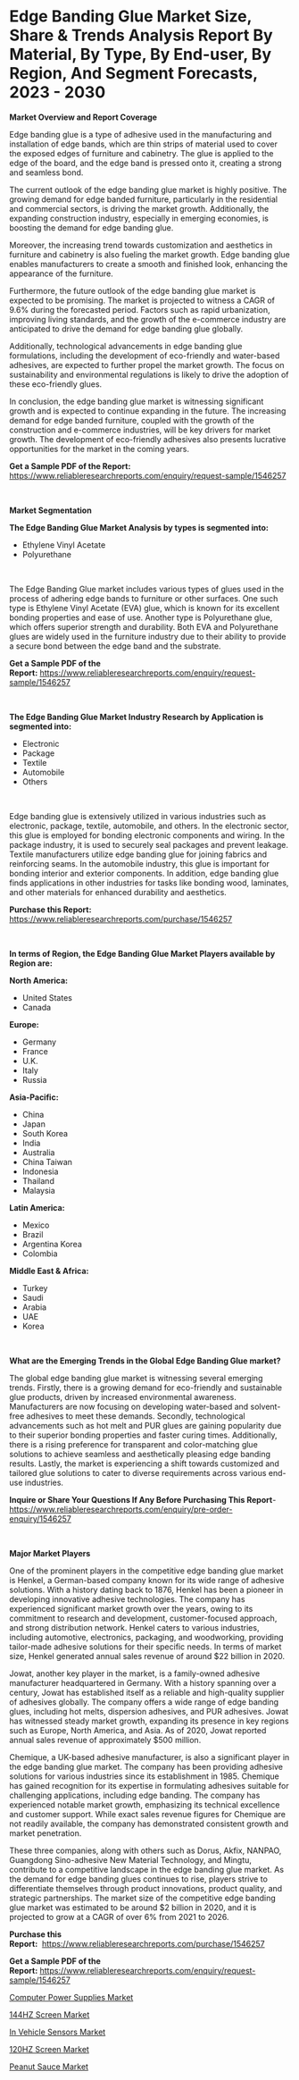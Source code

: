 <p><h1>Edge Banding Glue Market Size, Share & Trends Analysis Report By Material, By Type, By End-user, By Region, And Segment Forecasts, 2023 - 2030</h1></p><p><strong>Market Overview and Report Coverage</strong></p>
<p><p>Edge banding glue is a type of adhesive used in the manufacturing and installation of edge bands, which are thin strips of material used to cover the exposed edges of furniture and cabinetry. The glue is applied to the edge of the board, and the edge band is pressed onto it, creating a strong and seamless bond.</p><p>The current outlook of the edge banding glue market is highly positive. The growing demand for edge banded furniture, particularly in the residential and commercial sectors, is driving the market growth. Additionally, the expanding construction industry, especially in emerging economies, is boosting the demand for edge banding glue.</p><p>Moreover, the increasing trend towards customization and aesthetics in furniture and cabinetry is also fueling the market growth. Edge banding glue enables manufacturers to create a smooth and finished look, enhancing the appearance of the furniture.</p><p>Furthermore, the future outlook of the edge banding glue market is expected to be promising. The market is projected to witness a CAGR of 9.6% during the forecasted period. Factors such as rapid urbanization, improving living standards, and the growth of the e-commerce industry are anticipated to drive the demand for edge banding glue globally.</p><p>Additionally, technological advancements in edge banding glue formulations, including the development of eco-friendly and water-based adhesives, are expected to further propel the market growth. The focus on sustainability and environmental regulations is likely to drive the adoption of these eco-friendly glues.</p><p>In conclusion, the edge banding glue market is witnessing significant growth and is expected to continue expanding in the future. The increasing demand for edge banded furniture, coupled with the growth of the construction and e-commerce industries, will be key drivers for market growth. The development of eco-friendly adhesives also presents lucrative opportunities for the market in the coming years.</p></p>
<p><strong>Get a Sample PDF of the Report:</strong> <a href="https://www.reliableresearchreports.com/enquiry/request-sample/1546257">https://www.reliableresearchreports.com/enquiry/request-sample/1546257</a></p>
<p>&nbsp;</p>
<p><strong>Market Segmentation</strong></p>
<p><strong>The Edge Banding Glue Market Analysis by types is segmented into:</strong></p>
<p><ul><li>Ethylene Vinyl Acetate</li><li>Polyurethane</li></ul></p>
<p>&nbsp;</p>
<p><p>The Edge Banding Glue market includes various types of glues used in the process of adhering edge bands to furniture or other surfaces. One such type is Ethylene Vinyl Acetate (EVA) glue, which is known for its excellent bonding properties and ease of use. Another type is Polyurethane glue, which offers superior strength and durability. Both EVA and Polyurethane glues are widely used in the furniture industry due to their ability to provide a secure bond between the edge band and the substrate.</p></p>
<p><strong>Get a Sample PDF of the Report:</strong>&nbsp;<a href="https://www.reliableresearchreports.com/enquiry/request-sample/1546257">https://www.reliableresearchreports.com/enquiry/request-sample/1546257</a></p>
<p>&nbsp;</p>
<p><strong>The Edge Banding Glue Market Industry Research by Application is segmented into:</strong></p>
<p><ul><li>Electronic</li><li>Package</li><li>Textile</li><li>Automobile</li><li>Others</li></ul></p>
<p>&nbsp;</p>
<p><p>Edge banding glue is extensively utilized in various industries such as electronic, package, textile, automobile, and others. In the electronic sector, this glue is employed for bonding electronic components and wiring. In the package industry, it is used to securely seal packages and prevent leakage. Textile manufacturers utilize edge banding glue for joining fabrics and reinforcing seams. In the automobile industry, this glue is important for bonding interior and exterior components. In addition, edge banding glue finds applications in other industries for tasks like bonding wood, laminates, and other materials for enhanced durability and aesthetics.</p></p>
<p><strong>Purchase this Report:</strong>&nbsp; <a href="https://www.reliableresearchreports.com/purchase/1546257">https://www.reliableresearchreports.com/purchase/1546257</a></p>
<p>&nbsp;</p>
<p><strong>In terms of Region, the Edge Banding Glue Market Players available by Region are:</strong></p>
<p>
    <p> <strong> North America: </strong>
        <ul>
            <li>United States</li>
            <li>Canada</li>
        </ul>
        </p> 
    <p> <strong> Europe: </strong>
        <ul>
            <li>Germany</li>
            <li>France</li>
            <li>U.K.</li>
            <li>Italy</li>
            <li>Russia</li>
        </ul>
        </p> 
    <p> <strong> Asia-Pacific: </strong>
        <ul>
            <li>China</li>
            <li>Japan</li>
            <li>South Korea</li>
            <li>India</li>
            <li>Australia</li>
            <li>China Taiwan</li>
            <li>Indonesia</li>
            <li>Thailand</li>
            <li>Malaysia</li>
        </ul>
        </p> 
    <p> <strong> Latin America: </strong>
        <ul>
            <li>Mexico</li>
            <li>Brazil</li>
            <li>Argentina Korea</li>
            <li>Colombia</li>
        </ul>
        </p> 
    <p> <strong> Middle East & Africa: </strong>
        <ul>
            <li>Turkey</li>
            <li>Saudi</li>
            <li>Arabia</li>
            <li>UAE</li>
            <li>Korea</li>
        </ul>
    </p>
    </p>
<p>&nbsp;</p>
<p><strong>What are the Emerging Trends in the Global Edge Banding Glue market?</strong></p>
<p><p>The global edge banding glue market is witnessing several emerging trends. Firstly, there is a growing demand for eco-friendly and sustainable glue products, driven by increased environmental awareness. Manufacturers are now focusing on developing water-based and solvent-free adhesives to meet these demands. Secondly, technological advancements such as hot melt and PUR glues are gaining popularity due to their superior bonding properties and faster curing times. Additionally, there is a rising preference for transparent and color-matching glue solutions to achieve seamless and aesthetically pleasing edge banding results. Lastly, the market is experiencing a shift towards customized and tailored glue solutions to cater to diverse requirements across various end-use industries.</p></p>
<p><strong>Inquire or Share Your Questions If Any Before Purchasing This Report</strong>- <a href="https://www.reliableresearchreports.com/enquiry/pre-order-enquiry/1546257">https://www.reliableresearchreports.com/enquiry/pre-order-enquiry/1546257</a></p>
<p>&nbsp;</p>
<p><strong>Major Market Players</strong></p>
<p><p>One of the prominent players in the competitive edge banding glue market is Henkel, a German-based company known for its wide range of adhesive solutions. With a history dating back to 1876, Henkel has been a pioneer in developing innovative adhesive technologies. The company has experienced significant market growth over the years, owing to its commitment to research and development, customer-focused approach, and strong distribution network. Henkel caters to various industries, including automotive, electronics, packaging, and woodworking, providing tailor-made adhesive solutions for their specific needs. In terms of market size, Henkel generated annual sales revenue of around $22 billion in 2020.</p><p>Jowat, another key player in the market, is a family-owned adhesive manufacturer headquartered in Germany. With a history spanning over a century, Jowat has established itself as a reliable and high-quality supplier of adhesives globally. The company offers a wide range of edge banding glues, including hot melts, dispersion adhesives, and PUR adhesives. Jowat has witnessed steady market growth, expanding its presence in key regions such as Europe, North America, and Asia. As of 2020, Jowat reported annual sales revenue of approximately $500 million.</p><p>Chemique, a UK-based adhesive manufacturer, is also a significant player in the edge banding glue market. The company has been providing adhesive solutions for various industries since its establishment in 1985. Chemique has gained recognition for its expertise in formulating adhesives suitable for challenging applications, including edge banding. The company has experienced notable market growth, emphasizing its technical excellence and customer support. While exact sales revenue figures for Chemique are not readily available, the company has demonstrated consistent growth and market penetration.</p><p>These three companies, along with others such as Dorus, Akfix, NANPAO, Guangdong Sino-adhesive New Material Technology, and Mingtu, contribute to a competitive landscape in the edge banding glue market. As the demand for edge banding glues continues to rise, players strive to differentiate themselves through product innovations, product quality, and strategic partnerships. The market size of the competitive edge banding glue market was estimated to be around $2 billion in 2020, and it is projected to grow at a CAGR of over 6% from 2021 to 2026.</p></p>
<p><strong>Purchase this Report:</strong>&nbsp;&nbsp;<a href="https://www.reliableresearchreports.com/purchase/1546257">https://www.reliableresearchreports.com/purchase/1546257</a></p>
<p></p>
<p><strong>Get a Sample PDF of the Report:</strong>&nbsp;<a href="https://www.reliableresearchreports.com/enquiry/request-sample/1546257">https://www.reliableresearchreports.com/enquiry/request-sample/1546257</a></p>
<p><p><a href="https://medium.com/@bank.build.unity/decoding-computer-power-supplies-market-metrics-market-share-trends-and-growth-patterns-3ed2df2d518d">Computer Power Supplies Market</a></p><p><a href="https://medium.com/@fire.honor.safe/144hz-screen-market-the-key-to-successful-business-strategy-forecast-till-2030-b5d85cf0b852">144HZ Screen Market</a></p><p><a href="https://medium.com/@flee.calm.mark/in-vehicle-sensors-market-comprehensive-assessment-by-type-application-and-geography-f42ae85c801c">In Vehicle Sensors Market</a></p><p><a href="https://medium.com/@lap.snake.again/120hz-screen-market-competitive-analysis-market-trends-and-forecast-to-2030-8e505afae65e">120HZ Screen Market</a></p><p><a href="https://medium.com/@emilywest91/peanut-sauce-market-size-cagr-trends-2024-2030-492798ccd98c">Peanut Sauce Market</a></p></p>
